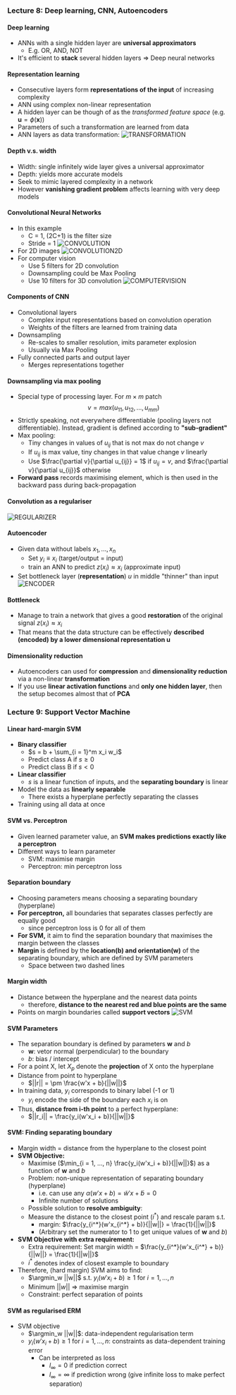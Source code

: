 ### Lecture 8: Deep learning, CNN, Autoencoders

#### Deep learning
* ANNs with a single hidden layer are **universal approximators**
  * E.g. OR, AND, NOT
* It's efficient to **stack** several hidden layers $\Rightarrow$ Deep neural networks

#### Representation learning
* Consecutive layers form **representations of the input** of increasing complexity
* ANN using complex non-linear representation
* A hidden layer can be though of as the *transformed feature space* (e.g. $\mathbf{u} = \phi(\mathbf{x})$)
* Parameters of such a transformation are learned from data
* ANN layers as data transformation:
![TRANSFORMATION](transformation.png)

#### Depth v.s. width
* Width: single infinitely wide layer gives a universal approximator
* Depth: yields more accurate models
* Seek to mimic layered complexity in a network
* However **vanishing gradient problem** affects learning with very deep models

#### Convolutional Neural Networks
* In this example
  * C = 1, (2C+1) is the filter size
  * Stride = 1
![CONVOLUTION](convolution.png)
* For 2D images
![CONVOLUTION2D](conv2d.png)
* For computer vision
  * Use 5 filters for 2D convolution
  * Downsampling could be Max Pooling
  * Use 10 filters for 3D convolution
![COMPUTERVISION](cv.png)

#### Components of CNN
* Convolutional layers
  * Complex input representations based on convolution operation
  * Weights of the filters are learned from training data
* Downsampling
  * Re-scales to smaller resolution, imits parameter explosion
  * Usually via Max Pooling
* Fully connected parts and output layer
  * Merges representations together

#### Downsampling via max pooling
* Special type of processing layer. For $m \times m$ patch
$$ v = max(u_{11}, u_{12}, ..., u_{mm}) $$
* Strictly speaking, not everywhere differentiable (pooling layers not differentiable). Instead, gradient is defined according to **"sub-gradient"**
* Max pooling:
  * Tiny changes in values of $u_{ij}$ that is not max do not change $v$
  * If $u_{ij}$ is max value, tiny changes in that value change $v$ linearly
  * Use $\frac{\partial v}{\partial u_{ij}} = 1$ if $u_{ij} = v$, and $\frac{\partial v}{\partial u_{ij}}$ otherwise
* **Forward pass** records maximising element, which is then used in the backward pass during back-propagation

#### Convolution as a regulariser
![REGULARIZER](cv_regular.png)

#### Autoencoder
* Given data without labels $x_1, ..., x_n$
  * Set $y_i \equiv x_i$ (target/output = input)
  * train an ANN to predict $z(x_i) \approx x_i$ (approximate input)
* Set bottleneck layer (**representation**) $u$ in middle "thinner" than input
![ENCODER](autoencoder.png)

#### Bottleneck
* Manage to train a network that gives a good **restoration** of the original signal $z(x_i) \approx x_i$
* That means that the data structure can be effectively **described (encoded) by a lower dimensional representation $\mathbf{u}$**

#### Dimensionality reduction
* Autoencoders can used for **compression** and **dimensionality reduction** via a non-linear **transformation**
* If you use **linear activation functions** and **only one hidden layer**, then the setup becomes almost that of **PCA**

### Lecture 9: Support Vector Machine

#### Linear hard-margin SVM
* **Binary classifier**
  * $s = b + \sum_{i = 1}^m x_i w_i$
  * Predict class A if $s \geq 0$
  * Predict class B if $s < 0$
* **Linear classifier**
  * $s$ is a linear function of inputs, and the **separating boundary** is linear
* Model the data as **linearly separable**
  * There exists a hyperplane perfectly separating the classes
* Training using all data at once

#### SVM vs. Perceptron
* Given learned parameter value, an **SVM makes predictions exactly like a perceptron**
* Different ways to learn parameter
  * SVM: maximise margin
  * Perceptron: min perceptron loss

#### Separation boundary
* Choosing parameters means choosing a separating boundary (hyperplane)
* **For perceptron,** all boundaries that separates classes perfectly are equally good
  * since perceptron loss is 0 for all of them
* **For SVM,** it aim to find the separation boundary that maximises the margin between the classes
* **Margin** is defined by the **location(b) and orientation(w)** of the separating boundary, which are defined by SVM parameters
  * Space between two dashed lines

#### Margin width
* Distance between the hyperplane and the nearest data points
  * therefore, **distance to the nearest red and blue points are the same**
* Points on margin boundaries called **support vectors**
![SVM](svm.png)

#### SVM Parameters
* The separation boundary is defined by parameters $\mathbf{w}$ and $b$
  * $\mathbf{w}$: vetor normal (perpendicular) to the boundary
  * $b$: bias / intercept
* For a point X, let $X_p$ denote the **projection** of X onto the hyperplane
* Distance from point to hyperplane
  * $||r|| = \pm \frac{w'x + b}{||w||}$
* In training data, $y_i$ corresponds to binary label (-1 or 1)
  * $y_i$ encode the side of the boundary each $x_i$ is on
* Thus, **distance from i-th point** to a perfect hyperplane:
  * $||r_i|| = \frac{y_i(w'x_i + b)}{||w||}$

#### SVM: Finding separating boundary
* Margin width = distance from the hyperplane to the closest point
* **SVM Objective:** 
  * Maximise ($\min_{i = 1, ..., n} \frac{y_i(w'x_i + b)}{||w||}$) as a function of $\mathbf{w}$ and $b$
  * Problem: non-unique representation of separating boundary (hyperplane)
    * i.e. can use any $\alpha (w'x + b) = \tilde{w}'x + \tilde{b} = 0$
    * Infinite number of solutions
  * Possible solution to **resolve ambiguity**: 
  * Measure the distance to the closest point ($i^*$) and rescale param s.t. 
    * margin: $\frac{y_{i^*}(w'x_{i^*} + b)}{||w||} = \frac{1}{||w||}$
    * (Arbitrary set the numerator to 1 to get unique values of $\mathbf{w}$ and $b$)
* **SVM Objective with extra requirement:**
  * Extra requirement: Set margin width = $\frac{y_{i^*}(w'x_{i^*} + b)}{||w||} = \frac{1}{||w||}$
  * $i^*$ denotes index of closest example to boundary
* Therefore, (hard margin) SVM aims to find:
  * $\argmin_w ||w||$ s.t. $y_i (w'x_i + b) \geq 1$ for $i = 1, ..., n$
  * Minimum $||w||$ => maximise margin
  * Constraint: perfect separation of points

#### SVM as regularised ERM
* SVM objective
  * $\argmin_w ||w||$: data-independent regularisation term
  * $y_i (w'x_i + b) \geq 1$ for $i = 1, ..., n$: constraints as data-dependent training error
    * Can be interpreted as loss
      * $l_\infty = 0$ if prediction correct
      * $l_\infty = \infty$ if prediction wrong (give infinite loss to make perfect separation)